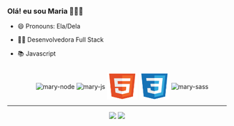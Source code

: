 ### Olá! eu sou Maria 👋👩‍💻

- 😄 Pronouns: Ela/Dela
- 👩‍💻 Desenvolvedora Full Stack
- 📚 Javascript

  <div style="display: inline_block" align="center" ><br>
  <img align="center" alt="mary-node"  height="60" width="70"" src="https://cdn.jsdelivr.net/gh/devicons/devicon/icons/nodejs/nodejs-original.svg" />
  <img align="center" alt="mary-js" height="60" width="70" src="https://cdn.jsdelivr.net/gh/devicons/devicon/icons/javascript/javascript-original.svg">
  <img align="center" alt="mary-html" height="60" width="70" src="https://raw.githubusercontent.com/devicons/devicon/master/icons/html5/html5-original.svg">
  <img align="center" alt="mary-css" height="60" width="70"" src="https://raw.githubusercontent.com/devicons/devicon/master/icons/css3/css3-original.svg">
  <img align="center" alt="mary-sass" height="60" width="70" src="https://cdn.jsdelivr.net/gh/devicons/devicon/icons/sass/sass-original.svg">
</div>


<hr>

<p align="center"><img src="https://github-readme-stats.vercel.app/api/?username=eimaryy&style=for-the-badge&show_icons=true&theme=dark&rank_icon=github"/>
<img height="180em" src="https://github-readme-stats.vercel.app/api/top-langs/?username=eimaryy&layout=compact&langs_count=7&theme=dark"/></p>
